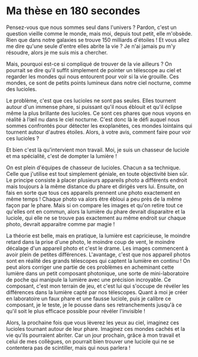 Ma thèse en 180 secondes
========================

Pensez-vous que nous sommes seul dans l'univers ? Pardon, c'est un question vieille comme le monde, mais moi, depuis tout petit, elle m'obsède. Rien que dans notre galaxies se trouve 150 milliards d'étoiles ! Et vous allez me dire qu'une seule d'entre elles abrite la vie ? Je n'ai jamais pu m'y résoudre, alors je me suis mis a chercher.

Mais, pourquoi est-ce si compliqué de trouver de la vie ailleurs ? On pourrait se dire qu'il suffit simplement de pointer un télescope au ciel et regarder les mondes qui nous entourent pour voir si la vie grouille. Ces mondes, ce sont de petits points lumineux dans notre ciel nocturne, comme des lucioles.  

Le problème, c'est que ces lucioles ne sont pas seules. Elles tournent autour d'un immense phare, si puissant qu'il nous éblouit et qu'il éclipse même la plus brillante des lucioles. Ce sont ces phares que nous voyons en réalité à l’œil nu dans le ciel nocturne. C'est donc là le défi auquel nous sommes confrontés pour détecter les exoplanètes, ces mondes lointains qui tournent autour d'autres étoiles. Alors, à votre avis, comment faire pour voir ces lucioles ?

Et bien c'est là qu'intervient mon travail. Moi, je suis un chasseur de luciole et ma spécialité, c'est de dompter la lumière !  

On est plein d'équipes de chasseur de lucioles. Chacun a sa technique. Celle que j'utilise est tout simplement géniale, en toute objectivité bien sûr. Le principe consiste à placer plusieurs appareils photo a différents endroit mais toujours à la même distance du phare et dirigés vers lui. Ensuite, on fais en sorte que tous ces appareils prennent une photo exactement en même temps ! Chaque photo va alors être ébloui a peu près de la même façon par le phare. Mais si on compare les images et qu'on retire tout ce qu'elles ont en commun, alors la lumière du phare devrait disparaitre et la luciole, qui elle ne se trouve pas exactement au même endroit sur chaque photo, devrait apparaitre comme par magie !  

La théorie est belle, mais en pratique, la lumière est capricieuse, le moindre retard dans la prise d'une photo, le moindre coup de vent, le moindre décalage d'un appareil photo et c'est le drame. Les images commencent à avoir plein de petites différences. L'avantage, c'est que nos appareil photos sont en réalité des grands télescopes qui captent la lumière en continu ! On peut alors corriger une partie de ces problèmes en acheminant cette lumière dans un petit composant photonique, une sorte de mini-laboratoire de poche qui manipule la lumière avec une précision incroyable. Ce composant, c'est mon terrain de jeu, et c'est lui qui s'occupe de révéler les différences dans la lumière capté par nos télescopes. Quant à moi je créer en laboratoire un faux phare et une fausse luciole, puis je calibre ce composant, je le teste, je le pousse dans ses retranchements jusqu'à ce qu'il soit le plus efficace possible pour révéler l'invisible !

Alors, la prochaine fois que vous lèverez les yeux au ciel, imaginez ces lucioles tournant autour de leur phare. Imaginez ces mondes cachés et la vie qu'ils pourraient abriter. Car un jour prochain, grâce à mon travail et celui de mes collègues, on pourrait bien trouver une luciole qui ne se contentera pas de scintiller, mais qui nous parlera !
